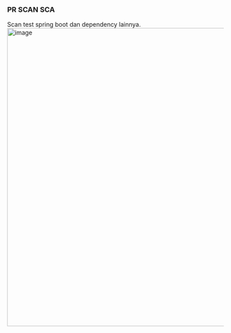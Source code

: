 ### PR SCAN SCA
Scan test spring boot dan dependency lainnya.
<img width="695" alt="image" src="https://github.com/user-attachments/assets/9ad67873-af38-4b12-9a61-2aa84923bea9" />
